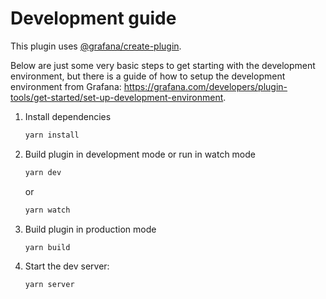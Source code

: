 # Development guide

This plugin uses [@grafana/create-plugin](https://grafana.com/developers/plugin-tools/).

Below are just some very basic steps to get starting with the development environment, but there is a guide of how to setup the development environment from Grafana: <https://grafana.com/developers/plugin-tools/get-started/set-up-development-environment>.

1. Install dependencies

   ```BASH
   yarn install
   ```

2. Build plugin in development mode or run in watch mode

   ```BASH
   yarn dev
   ```

   or

   ```BASH
   yarn watch
   ```

3. Build plugin in production mode

   ```BASH
   yarn build
   ```

4. Start the dev server:

   ```BASH
   yarn server
   ```
